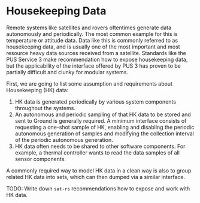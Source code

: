 # Housekeeping Data

Remote systems like satellites and rovers oftentimes generate data autonomously and periodically.
The most common example for this is temperature or attitude data. Data like this is commonly
referred to as housekeeping data, and is usually one of the most important and most resource heavy
data sources received from a satellite. Standards like the PUS Service 3 make recommendation how to
expose housekeeping data, but the applicability of the interface offered by PUS 3 has proven to be
partially difficult and clunky for modular systems.

First, we are going to list some assumption and requirements about Housekeeping (HK) data:

1. HK data is generated periodically by various system components throughout the
   systems.
2. An autonomous and periodic sampling of that HK data to be stored and sent to Ground is generally
   required. A minimum interface consists of requesting a one-shot sample of HK, enabling and
   disabling the periodic autonomous generation of samples and modifying the collection interval
   of the periodic autonomous generation.
3. HK data often needs to be shared to other software components. For example, a thermal controller
   wants to read the data samples of all sensor components.

A commonly required way to model HK data in a clean way is also to group related HK data into sets,
which can then dumped via a similar interface.

TODO: Write down `sat-rs` recommendations how to expose and work with HK data.
